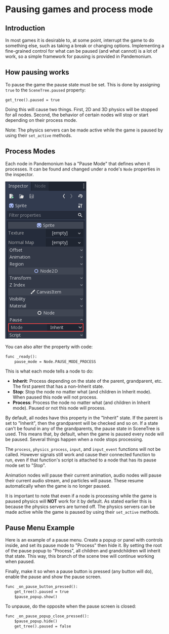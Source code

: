 
# Pausing games and process mode

## Introduction

In most games it is desirable to, at some point, interrupt the
game to do something else, such as taking a break or changing options.
Implementing a fine-grained control for what can be paused (and what cannot)
is a lot of work, so a simple framework for pausing is provided in
Pandemonium.

## How pausing works

To pause the game the pause state must be set. This is done by assigning
`true` to the `SceneTree.paused` property:

```
get_tree().paused = true
```

Doing this will cause two things. First, 2D and 3D physics will be stopped
for all nodes. Second, the behavior of certain nodes will stop or start
depending on their process mode.

Note: The physics servers can be made active while the game is paused by using their `set_active` methods.

## Process Modes

Each node in Pandemonium has a "Pause Mode" that defines when it processes. It can
be found and changed under a node's `Node` properties in the inspector.

![](img/pausemode.png)

You can also alter the property with code:

```
func _ready():
    pause_mode = Node.PAUSE_MODE_PROCESS
```

This is what each mode tells a node to do:

-  **Inherit**: Process depending on the state of the parent,
   grandparent, etc. The first parent that has a non-Inherit state.
-  **Stop**: Stop the node no matter what (and children in Inherit
   mode). When paused this node will not process.
-  **Process**: Process the node no matter what (and children in Inherit
   mode). Paused or not this node will process.

By default, all nodes have this property in the "Inherit" state. If the
parent is set to "Inherit", then the grandparent will be checked and so
on. If a state can't be found in any of the grandparents, the pause state
in SceneTree is used. This means that, by default, when the game is paused
every node will be paused. Several things happen when a node stops processing.

The `process`, `physics_process`, `input`, and `input_event` functions
will not be called. However signals still work and cause their connected function to
run, even if that function's script is attached to a node that has its pause
mode set to "Stop".

Animation nodes will pause their current animation, audio nodes
will pause their current audio stream, and particles will pause. These resume
automatically when the game is no longer paused.

It is important to note that even if a node is processing while the game is
paused physics will **NOT** work for it by default. As stated earlier this is
because the physics servers are turned off. The physics servers can be made
active while the game is paused by using their `set_active` methods.

## Pause Menu Example

Here is an example of a pause menu. Create a popup or panel with controls
inside, and set its pause mode to "Process" then hide it. By setting the
root of the pause popup to "Process", all children and grandchildren will
inherit that state. This way, this branch of the scene tree will continue
working when paused.

Finally, make it so when a pause button is pressed (any button will do),
enable the pause and show the pause screen.

```
func _on_pause_button_pressed():
    get_tree().paused = true
    $pause_popup.show()
```

To unpause, do the opposite when the pause screen is closed:

```
func _on_pause_popup_close_pressed():
    $pause_popup.hide()
    get_tree().paused = false
```

